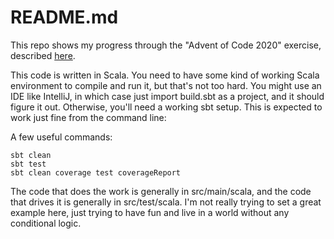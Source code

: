 # README.md

This repo shows my progress through the "Advent of Code 2020" exercise, described [here](https://adventofcode.com).

This code is written in Scala. You need to have some kind of working Scala environment to compile and run it, but that's not too hard. You might use an IDE like IntelliJ, in which case just import build.sbt as a project, and it should figure it out. Otherwise, you'll need a working sbt setup. This is expected to work just fine from the command line:

A few useful commands:

```
sbt clean
sbt test
sbt clean coverage test coverageReport
```

The code that does the work is generally in src/main/scala, and the code that drives it is generally in src/test/scala. I'm not really trying to set a great example here, just trying to have fun and live in a world without any conditional logic.

